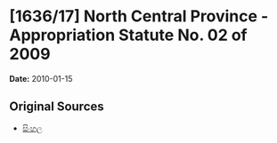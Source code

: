# [1636/17] North Central Province - Appropriation Statute No. 02 of 2009

**Date:** 2010-01-15

## Original Sources

- [සිංහල](https://documents.gov.lk/view/extra-gazettes/2010/1/1636-17_S.pdf)
